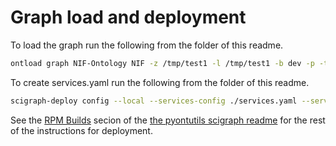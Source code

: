 # Graph load and deployment
To load the graph run the following from the folder of this readme.
``` bash
ontload graph NIF-Ontology NIF -z /tmp/test1 -l /tmp/test1 -b dev -p -t ./graphload.yaml
```
To create services.yaml run the following from the folder of this readme.
``` bash
scigraph-deploy config --local --services-config ./services.yaml --services-user ec2-user --zip-location ./ localhost scigraph.scicrunch.io
```
See the [RPM Builds](https://github.com/tgbugs/pyontutils/blob/master/nifstd/scigraph/README.md#rpm-builds) secion of the
[the pyontutils scigraph readme](https://github.com/tgbugs/pyontutils/blob/master/nifstd/scigraph/README.md) for the rest
of the instructions for deployment.
